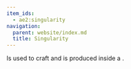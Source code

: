 ```yaml
---
item_ids:
  - ae2:singularity
navigation:
  parent: website/index.md
  title: Singularity
---
```


Is used to craft <ItemLink
id="quantum_entangled_singularity"/> and is
produced inside a <ItemLink id="condenser"/>.
